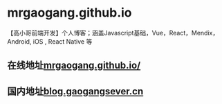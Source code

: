 # mrgaogang.github.io
【高小哥前端开发】个人博客；涵盖Javascript基础，Vue，React，Mendix，Android, iOS , React Native 等

## 在线地址[mrgaogang.github.io/](mrgaogang.github.io)

## 国内地址[blog.gaogangsever.cn](https://blog.gaogangsever.cn/)


